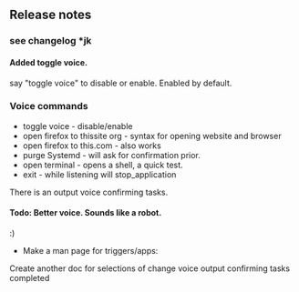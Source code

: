 ## Release notes
### see changelog *jk

#### Added toggle voice.
say "toggle voice" to disable or enable. Enabled by default.

### Voice commands

* toggle voice - disable/enable
* open firefox to thissite org - syntax for opening website and browser
* open firefox to this.com - also works
* purge Systemd - will ask for confirmation prior.
* open terminal - opens a shell, a quick test.
* exit - while listening will stop_application

There is an output voice confirming tasks.

#### Todo: Better voice. Sounds like a robot.
:)

- Make a man page for triggers/apps:


Create another doc for selections of change voice output confirming tasks completed
